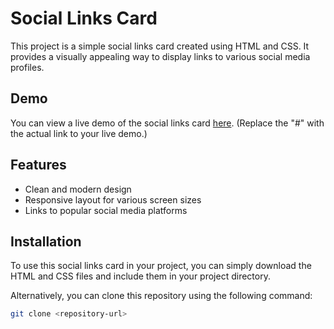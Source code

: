 # Social Links Card

This project is a simple social links card created using HTML and CSS. It provides a visually appealing way to display links to various social media profiles.

## Demo

You can view a live demo of the social links card [here](#). (Replace the "#" with the actual link to your live demo.)

## Features

- Clean and modern design
- Responsive layout for various screen sizes
- Links to popular social media platforms

## Installation

To use this social links card in your project, you can simply download the HTML and CSS files and include them in your project directory.

Alternatively, you can clone this repository using the following command:

```bash
git clone <repository-url>
